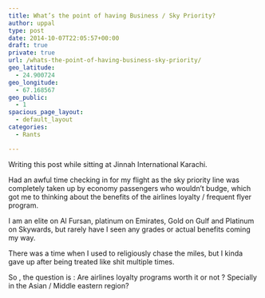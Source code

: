 ```yaml
---
title: What’s the point of having Business / Sky Priority?
author: uppal
type: post
date: 2014-10-07T22:05:57+00:00
draft: true
private: true
url: /whats-the-point-of-having-business-sky-priority/
geo_latitude:
  - 24.900724
geo_longitude:
  - 67.168567
geo_public:
  - 1
spacious_page_layout:
  - default_layout
categories:
  - Rants

---
```

Writing this post while sitting at Jinnah International Karachi.

Had an awful time checking in for my flight as the sky priority line was completely taken up by economy passengers who wouldn&#8217;t budge, which got me to thinking about the benefits of the airlines loyalty / frequent flyer program.

I am an elite on Al Fursan, platinum on Emirates, Gold on Gulf and Platinum on Skywards, but rarely have I seen any grades or actual benefits coming my way.

There was a time when I used to religiously chase the miles, but I kinda gave up after being treated like shit multiple times.

So , the question is : Are airlines loyalty programs worth it or not ? Specially in the Asian / Middle eastern region?

